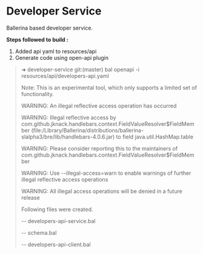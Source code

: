 # Developer Service

  Ballerina based developer service.
  

**Steps followed to build :** 

1. Added api yaml to resources/api
2. Generate code using open-api plugin

> ➜ developer-service git:(master) bal openapi -i
> resources/api/developers-api.yaml
> 
> Note: This is an experimental tool, which only supports a limited set
> of functionality.
> 
> WARNING: An illegal reflective access operation has occurred
> 
> WARNING: Illegal reflective access by
> com.github.jknack.handlebars.context.FieldValueResolver$FieldMember
> (file:/Library/Ballerina/distributions/ballerina-slalpha3/bre/lib/handlebars-4.0.6.jar)
> to field java.util.HashMap.table
> 
> WARNING: Please consider reporting this to the maintainers of
> com.github.jknack.handlebars.context.FieldValueResolver$FieldMember
> 
> WARNING: Use --illegal-access=warn to enable warnings of further
> illegal reflective access operations
> 
> WARNING: All illegal access operations will be denied in a future
> release
> 
> Following files were created.
> 
> -- developers-api-service.bal
> 
> -- schema.bal
> 
> -- developers-api-client.bal



